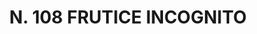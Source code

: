 ---
title: "N. 108 FRUTICE INCOGNITO"
plant-name: "N. 108"
plant-number: "108"
plant-xml: "/assets/xml/plant108.xml"
plant-img1: "/assets/img/plant108_verso.jpg"
plant-img2: "/assets/img/plant108.jpg"
plant-title: "N. 108 FRUTICE INCOGNITO"
plant-taxon-link: ""
plant-taxon-link: ""
layout: single-xml
---